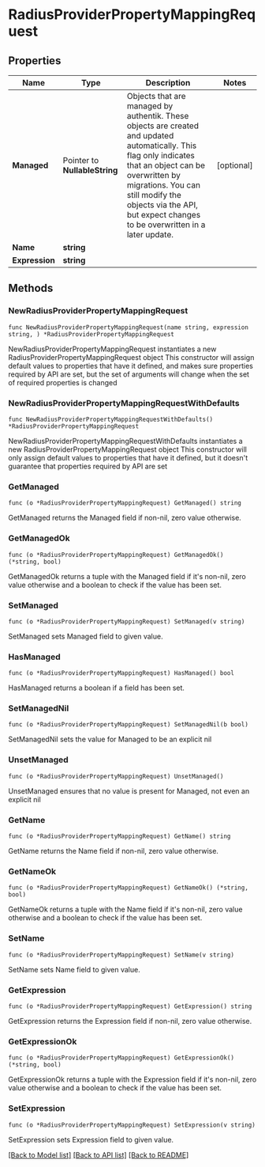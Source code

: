 # RadiusProviderPropertyMappingRequest

## Properties

Name | Type | Description | Notes
------------ | ------------- | ------------- | -------------
**Managed** | Pointer to **NullableString** | Objects that are managed by authentik. These objects are created and updated automatically. This flag only indicates that an object can be overwritten by migrations. You can still modify the objects via the API, but expect changes to be overwritten in a later update. | [optional] 
**Name** | **string** |  | 
**Expression** | **string** |  | 

## Methods

### NewRadiusProviderPropertyMappingRequest

`func NewRadiusProviderPropertyMappingRequest(name string, expression string, ) *RadiusProviderPropertyMappingRequest`

NewRadiusProviderPropertyMappingRequest instantiates a new RadiusProviderPropertyMappingRequest object
This constructor will assign default values to properties that have it defined,
and makes sure properties required by API are set, but the set of arguments
will change when the set of required properties is changed

### NewRadiusProviderPropertyMappingRequestWithDefaults

`func NewRadiusProviderPropertyMappingRequestWithDefaults() *RadiusProviderPropertyMappingRequest`

NewRadiusProviderPropertyMappingRequestWithDefaults instantiates a new RadiusProviderPropertyMappingRequest object
This constructor will only assign default values to properties that have it defined,
but it doesn't guarantee that properties required by API are set

### GetManaged

`func (o *RadiusProviderPropertyMappingRequest) GetManaged() string`

GetManaged returns the Managed field if non-nil, zero value otherwise.

### GetManagedOk

`func (o *RadiusProviderPropertyMappingRequest) GetManagedOk() (*string, bool)`

GetManagedOk returns a tuple with the Managed field if it's non-nil, zero value otherwise
and a boolean to check if the value has been set.

### SetManaged

`func (o *RadiusProviderPropertyMappingRequest) SetManaged(v string)`

SetManaged sets Managed field to given value.

### HasManaged

`func (o *RadiusProviderPropertyMappingRequest) HasManaged() bool`

HasManaged returns a boolean if a field has been set.

### SetManagedNil

`func (o *RadiusProviderPropertyMappingRequest) SetManagedNil(b bool)`

 SetManagedNil sets the value for Managed to be an explicit nil

### UnsetManaged
`func (o *RadiusProviderPropertyMappingRequest) UnsetManaged()`

UnsetManaged ensures that no value is present for Managed, not even an explicit nil
### GetName

`func (o *RadiusProviderPropertyMappingRequest) GetName() string`

GetName returns the Name field if non-nil, zero value otherwise.

### GetNameOk

`func (o *RadiusProviderPropertyMappingRequest) GetNameOk() (*string, bool)`

GetNameOk returns a tuple with the Name field if it's non-nil, zero value otherwise
and a boolean to check if the value has been set.

### SetName

`func (o *RadiusProviderPropertyMappingRequest) SetName(v string)`

SetName sets Name field to given value.


### GetExpression

`func (o *RadiusProviderPropertyMappingRequest) GetExpression() string`

GetExpression returns the Expression field if non-nil, zero value otherwise.

### GetExpressionOk

`func (o *RadiusProviderPropertyMappingRequest) GetExpressionOk() (*string, bool)`

GetExpressionOk returns a tuple with the Expression field if it's non-nil, zero value otherwise
and a boolean to check if the value has been set.

### SetExpression

`func (o *RadiusProviderPropertyMappingRequest) SetExpression(v string)`

SetExpression sets Expression field to given value.



[[Back to Model list]](../README.md#documentation-for-models) [[Back to API list]](../README.md#documentation-for-api-endpoints) [[Back to README]](../README.md)


